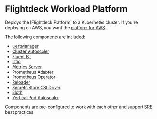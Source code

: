 # Flightdeck Workload Platform

Deploys the [Flightdeck Platform] to a Kubernetes cluster. If you're deploying
on AWS, you want the [platform for AWS](../aws).

The following components are included:

- [CertManager](https://cert-manager.io/)
- [Cluster Autoscaler](https://github.com/kubernetes/autoscaler/blob/master/cluster-autoscaler/README.md)
- [Fluent Bit](https://fluentbit.io/)
- [Istio](https://istio.io/)
- [Metrics Server](https://github.com/kubernetes-sigs/metrics-server)
- [Prometheus Adapter](https://github.com/kubernetes-sigs/prometheus-adapter)
- [Prometheus Operator](https://prometheus-operator.dev/)
- [Reloader](https://github.com/stakater/Reloader)
- [Secrets Store CSI Driver](https://secrets-store-csi-driver.sigs.k8s.io/)
- [Sloth](https://sloth.dev/)
- [Vertical Pod Autoscaler](https://github.com/kubernetes/autoscaler/blob/master/vertical-pod-autoscaler/README.md)

Components are pre-configured to work with each other and support SRE best
practices.

<!-- BEGIN_TF_DOCS -->
<!-- END_TF_DOCS -->

